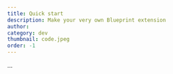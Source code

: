 ```yaml
---
title: Quick start
description: Make your very own Blueprint extension
author:
category: dev
thumbnail: code.jpeg
order: -1
---
```


...
